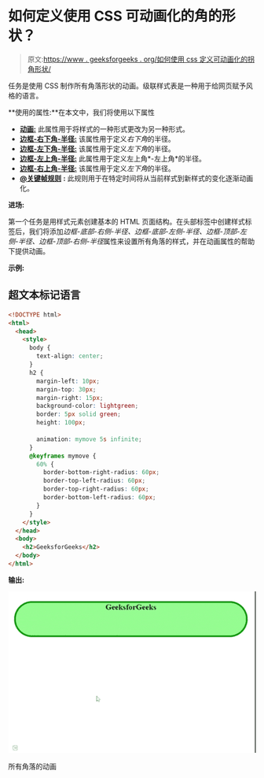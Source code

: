 # 如何定义使用 CSS 可动画化的角的形状？

> 原文:[https://www . geeksforgeeks . org/如何使用 css 定义可动画化的拐角形状/](https://www.geeksforgeeks.org/how-to-define-the-shape-of-the-corners-is-animatable-using-css/)

任务是使用 CSS 制作所有角落形状的动画。级联样式表是一种用于给网页赋予风格的语言。

**使用的属性:**在本文中，我们将使用以下属性

*   [**动画:**](https://www.geeksforgeeks.org/css-animations/) 此属性用于将样式的一种形式更改为另一种形式。
*   [**边框-右下角-半径:**](https://www.geeksforgeeks.org/css-border-bottom-right-radius-property/) 该属性用于定义*右下角*的半径。
*   [**边框-左下角-半径:**](https://www.geeksforgeeks.org/css-border-bottom-left-radius-property/) 该属性用于定义*左下角*的半径。
*   [**边框-左上角-半径:**](https://www.geeksforgeeks.org/css-border-top-left-radius-property/) 此属性用于定义左上角*-左上角*的半径。
*   [**边框-右上角-半径:**](https://www.geeksforgeeks.org/css-border-top-right-radius-property/) 该属性用于定义*左下角*的半径。
*   [**@关键帧规则**](https://www.geeksforgeeks.org/css-animation-and-keyframes-property/) **:** 此规则用于在特定时间将从当前样式到新样式的变化逐渐动画化。

**进场:**

第一个任务是用样式元素创建基本的 HTML 页面结构。在头部标签中创建样式标签后，我们将添加*边框-底部-右侧-半径、边框-底部-左侧-半径、边框-顶部-左侧-半径、边框-顶部-右侧-半径*属性来设置所有角落的样式，并在动画属性的帮助下提供动画。

**示例:**

## 超文本标记语言

```html
<!DOCTYPE html>
<html>
  <head>
    <style>
      body {
        text-align: center;
      }
      h2 {
        margin-left: 10px;
        margin-top: 30px;
        margin-right: 15px;
        background-color: lightgreen;
        border: 5px solid green;
        height: 100px;

        animation: mymove 5s infinite;
      }
      @keyframes mymove {
        60% {
          border-bottom-right-radius: 60px;
          border-top-left-radius: 60px;
          border-top-right-radius: 60px;
          border-bottom-left-radius: 60px;
        }
      }
    </style>
  </head>
  <body>
    <h2>GeeksforGeeks</h2>
  </body>
</html>
```

**输出:**

![](img/6c3761b8038bbbfc2e1aeb44ef4e3bec.png)

所有角落的动画